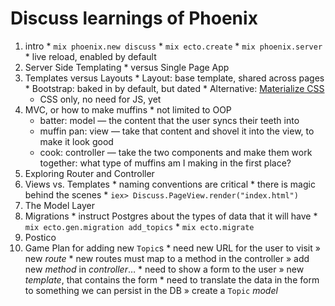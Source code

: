 # Discuss learnings of Phoenix

  1. intro
    * `mix phoenix.new discuss`
    * `mix ecto.create`
    * `mix phoenix.server`
    * live reload, enabled by default
  1. Server Side Templating
    * versus Single Page App
  1. Templates versus Layouts
    * Layout: base template, shared across pages
    * Bootstrap: baked in by default, but dated
    * Alternative: [Materialize CSS][materialize]
      - CSS only, no need for JS, yet
  1. MVC, or how to make muffins
    * not limited to OOP
      - batter: model — the content that the user syncs their teeth into
      - muffin pan: view — take that content and shovel it into the view, to make it look good
      - cook: controller — take the two components and make them work together: what type of muffins am I making in the first place?
  1. Exploring Router and Controller
  1. Views vs. Templates
    * naming conventions are critical
    * there is magic behind the scenes
    * `iex> Discuss.PageView.render("index.html")`
  1. The Model Layer
  1. Migrations
    * instruct Postgres about the types of data that it will have
    * `mix ecto.gen.migration add_topics`
    * `mix ecto.migrate`
  1. Postico
  1. Game Plan for adding new `Topic`s
    * need new URL for the user to visit » new _route_
    * new routes must map to a method in the controller » add new _method_ in _controller_…
    * need to show a form to the user » new _template_, that contains the form
    * need to translate the data in the form to something we can persist in the DB » create a `Topic` _model_


  [materialize]: http://materializecss.com/getting-started.html
